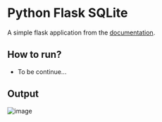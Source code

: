 # Python Flask SQLite

A simple flask application from the [documentation](https://flask.palletsprojects.com/en/3.0.x/tutorial/).

## How to run?
* To be continue...

## Output
![image](https://github.com/Dmathz16/training-python-flask-sqlite/assets/54519505/ef771fda-0d00-4d6b-98b1-fc7343d75172)
